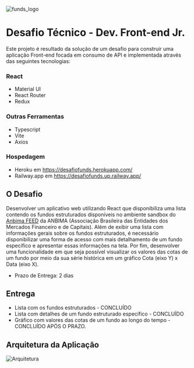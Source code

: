 ![funds_logo](https://github.com/Yvson/VBIDesafio/blob/main/Logo_Github.png)

# Desafio Técnico - Dev. Front-end Jr.

Este projeto é resultado da solução de um desafio para construir uma aplicação Front-end focada em consumo de API e implementada através das seguintes tecnologias:

### React

- Material UI
- React Router
- Redux

### Outras Ferramentas
- Typescript
- Vite
- Axios

### Hospedagem
- Heroku em https://desafiofunds.herokuapp.com/
- Railway.app em https://desafiofunds.up.railway.app/


## O Desafio
Desenvolver um aplicativo web utilizando React que disponibiliza uma lista contendo os fundos estruturados disponı́veis no ambiente sandbox do [Anbima FEED] da ANBIMA (Associação Brasileira das Entidades dos Mercados Financeiro e de Capitais). Além de exibir uma lista com informações gerais sobre os fundos estruturados, é necessário disponibilizar uma forma de acesso com mais detalhamento de um fundo específico e apresentar essas informações na tela. Por fim, desenvolver uma funcionalidade em que seja possível visualizar os valores das cotas de um fundo por meio da sua série histórica em um gráfico Cota (eixo Y) x Data (eixo X).

- Prazo de Entrega: 2 dias

## Entrega

- Lista com os fundos estruturados - CONCLUÍDO
- Lista com detalhes de um fundo estruturado específico - CONCLUÍDO
- Gráfico com valores das cotas de um fundo ao longo do tempo - CONCLUÍDO APÓS O PRAZO.


## Arquitetura da Aplicação

![Arquitetura](https://github.com/Yvson/VBIDesafio/blob/main/arquitetura.png)

[Anbima FEED]: <https://feed.anbima.com.br/>